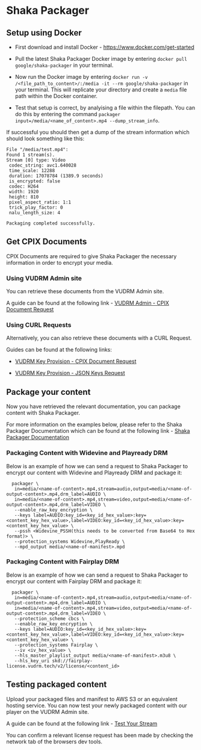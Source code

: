 # Shaka Packager

## Setup using Docker

- First download and install Docker - https://www.docker.com/get-started

- Pull the latest Shaka Packager Docker image by entering ```docker pull google/shaka-packager``` in your terminal.

- Now run the Docker image by entering ```docker run -v /<file_path_to_content>/:/media -it --rm google/shaka-packager``` in your terminal. This will replicate your directory and create a ```media``` file path within the Docker container.

- Test that setup is correct, by analyising a file within the filepath. You can do this by entering the command ```packager input=/media/<name_of_content>.mp4 --dump_stream_info```.

If successful you should then get a dump of the stream information which should look something like this:

```
File "/media/test.mp4":
Found 1 stream(s).
Stream [0] type: Video
 codec_string: avc1.640028
 time_scale: 12288
 duration: 17078784 (1389.9 seconds)
 is_encrypted: false
 codec: H264
 width: 1920
 height: 810
 pixel_aspect_ratio: 1:1
 trick_play_factor: 0
 nalu_length_size: 4

Packaging completed successfully.
```

## Get CPIX Documents

CPIX Documents are required to give Shaka Packager the necessary information in order to encrypt your media.

### Using VUDRM Admin site

You can retrieve these documents from the VUDRM Admin site. 

A guide can be found at the following link - [VUDRM Admin - CPIX Document Request](https://docs.vualto.com/projects/vudrm/en/latest/UserGuide/VUDRM-Admin.html#vudrm-encryption-keys)

### Using CURL Requests

Alternatively, you can also retrieve these documents with a CURL Request. 

Guides can be found at the following links:

* [VUDRM Key Provision - CPIX Document Request](https://docs.vualto.com/projects/vudrm/en/latest/DeveloperDocumentation/VUDRM-key-provision.html#request)

* [VUDRM Key Provision - JSON Keys Request](https://docs.vualto.com/projects/vudrm/en/latest/DeveloperDocumentation/VUDRM-key-provision.html#id16)

## Package your content

Now you have retrieved the relevant documentation, you can package content with Shaka Packager.

For more information on the examples below, please refer to the Shaka Packager Documentation which can be found at the following link - [Shaka Packager Documentation](https://google.github.io/shaka-packager/html/)

### Packaging Content with Widevine and Playready DRM

Below is an example of how we can send a request to Shaka Packager to encrypt our content with Widevine and Playready DRM and package it:

```
  packager \
   in=media/<name-of-content>.mp4,stream=audio,output=media/<name-of-output-content>.mp4,drm_label=AUDIO \
   in=media/<name-of-content>.mp4,stream=video,output=media/<name-of-output-content>.mp4,drm_label=VIDEO \
   --enable_raw_key_encryption \
   --keys label=AUDIO:key_id=<key_id_hex_value>:key=<content_key_hex_value>,label=VIDEO:key_id=<key_id_hex_value>:key=<content_key_hex_value> \
   --pssh <Widevine_PSSH(this needs to be converted from Base64 to Hex format)> \
   --protection_systems Widevine,PlayReady \
   --mpd_output media/<name-of-manifest>.mpd
```

### Packaging Content with Fairplay DRM

Below is an example of how we can send a request to Shaka Packager to encrypt our content with Fairplay DRM and package it: 

```
  packager \
   in=media/<name-of-content>.mp4,stream=audio,output=media/<name-of-output-content>.mp4,drm_label=AUDIO \
   in=media/<name-of-content>.mp4,stream=video,output=media/<name-of-output-content>.mp4,drm_label=VIDEO \
   --protection_scheme cbcs \
   --enable_raw_key_encryption \
   --keys label=AUDIO:key_id=<key_id_hex_value>:key=<content_key_hex_value>,label=VIDEO:key_id=<key_id_hex_value>:key=<content_key_hex_value> \
   --protection_systems Fairplay \
   --iv <iv_hex_value> \
   --hls_master_playlist_output media/<name-of-manifest>.m3u8 \
   --hls_key_uri skd://fairplay-license.vudrm.tech/v2/license/<content_id>
```

## Testing packaged content

Upload your packaged files and manifest to AWS S3 or an equivalent hosting service. You can now test your newly packaged content with our player on the VUDRM Admin site.

A guide can be found at the following link - [Test Your Stream](https://docs.vualto.com/projects/vudrm/en/latest/UserGuide/VUDRM-Admin.html#test-your-stream)

You can confirm a relevant license request has been made by checking the network tab of the browsers dev tools.

